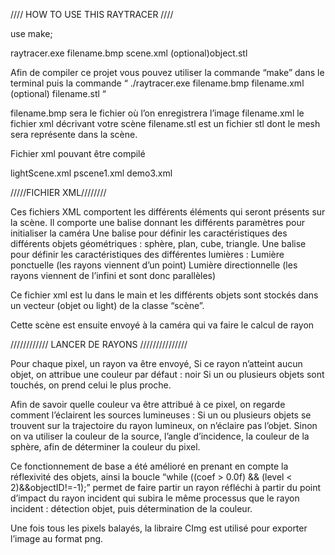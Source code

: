 //// HOW TO USE THIS RAYTRACER ////

use make;

raytracer.exe filename.bmp scene.xml (optional)object.stl


Afin de compiler ce projet vous pouvez utiliser la commande “make” dans le terminal puis la commande  “ ./raytracer.exe filename.bmp filename.xml (optional) filename.stl  “ 

filename.bmp sera le fichier où l’on enregistrera l’image
filename.xml le fichier xml décrivant votre scène 
filename.stl est un fichier stl dont le mesh sera représente dans la scène.

Fichier xml pouvant être compilé

lightScene.xml
pscene1.xml
demo3.xml

/////FICHIER XML////////

Ces fichiers XML comportent les différents éléments qui seront présents sur la scène.
Il comporte une balise <camera> donnant les différents paramètres pour initialiser la caméra
Une balise <objets> pour définir les caractéristiques des différents objets géométriques : sphère, plan, cube, triangle.
Une balise <light> pour définir les caractéristiques des différentes lumières : 
Lumière ponctuelle (les rayons viennent d’un point)
Lumière directionnelle (les rayons viennent de l’infini et sont donc parallèles)

Ce fichier xml est lu dans le main et les différents objets sont stockés dans un vecteur (objet ou light) de la classe “scène”.

Cette scène est ensuite envoyé à la caméra qui va faire le calcul de rayon

//////////// LANCER DE RAYONS ///////////////

Pour chaque pixel, un rayon va être envoyé,
Si ce rayon n’atteint aucun objet, on attribue une couleur par défaut : noir
Si un ou plusieurs objets sont touchés, on prend celui le plus proche. 
	
Afin de savoir quelle couleur va être attribué à ce pixel, on regarde comment l’éclairent les sources lumineuses : 
	Si un ou plusieurs objets se trouvent sur la trajectoire du rayon lumineux, on n’éclaire pas l’objet.
	Sinon on va utiliser la couleur de la source, l’angle d’incidence, la couleur de la sphère, afin de déterminer la couleur du pixel. 


Ce fonctionnement de base  a été amélioré en prenant en compte la réflexivité des objets, ainsi la boucle “while ((coef > 0.0f) && (level < 2)&&objectID!=-1);” permet de faire partir un rayon réfléchi à partir du point d’impact du rayon incident qui subira le même processus que le rayon incident : détection objet, puis détermination de la couleur.

Une fois tous les pixels balayés, la libraire CImg est utilisé pour exporter l’image au format png.
